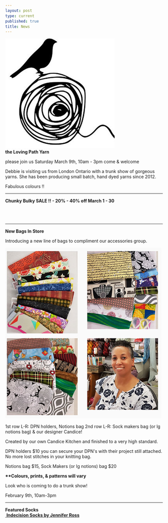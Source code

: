 ```yaml
---
layout: post
type: current
published: true
title: News
---
```

<img src="/img/loving_path.gif"><br />
<strong>the Loving Path Yarn</strong>
 
please join us
Saturday March 9th, 10am - 3pm
come & welcome

Debbie is visiting us from London Ontario with a trunk show of gorgeous yarns. She has been producing small batch, hand dyed yarns since 2012. 
 
Fabulous colours !!

<hr />

<strong>Chunky Bulky SALE !! - 20% - 40% off March 1 - 30</strong><br /><br />
<br /><br />
<hr />
<strong>New Bags In Store</strong>

Introducing a new line of bags to compliment our accessories group.

<img src="/img/febwhatsnew.jpg">

1st row L-R: DPN holders, Notions bag
2nd row L-R: Sock makers bag (or lg notions bag) & our designer Candice!

Created by our own Candice Kitchen and finished to a very high standard. 

DPN holders $10
you can secure your DPN's with their project still attached. No more lost stitches in your knitting bag.

Notions bag $15, Sock Makers (or lg notions) bag $20

<strong>**Colours, prints, & patterns will vary</strong>

Look who is coming to do a trunk show!

February 9th, 10am-3pm

<hr />
<strong>Featured Socks</strong><br />
<a href="https://www.ravelry.com/patterns/library/indecision-5">
      <img src="http://woolandsilkco.github.io/img/indecisionsocks.jpg" alt="">
     <strong>Indecision Socks by Jennifer Ross</strong>
    </a>
